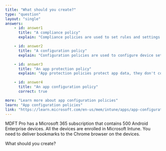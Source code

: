 ```yaml
---
title: "What should you create?"
type: "question"
layout: "single"
answers:
    - id: answer1
      title: "A compliance policy"
      explain: "Compliance policies are used to set rules and settings that devices must meet."

    - id: answer2
      title: "A configuration policy" 
      explain: "Configuration policies are used to configure device settings, not app settings."

    - id: answer3
      title: "An app protection policy"
      explain: "App protection policies protect app data, they don't configure app settings."

    - id: answer4
      title: "An app configuration policy"
      correct: true

more: "Learn more about app configuration policies"
learn: "App configuration policies"
link: "https://learn.microsoft.com/en-us/mem/intune/apps/app-configuration-policies-overview"
---
```

MDFT Pro has a Microsoft 365 subscription that contains 500 Android Enterprise devices. All the devices are enrolled in Microsoft Intune. You need to deliver bookmarks to the Chrome browser on the devices.

What should you create?

